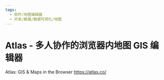 ```yaml
---
tags:
  - 软件/地图编辑器
  - 开发/数据/数据可视化/地图
---
```

# Atlas - 多人协作的浏览器内地图 GIS 编辑器

Atlas: GIS & Maps in the Browser
https://atlas.co/